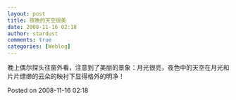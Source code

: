 ```yaml
---
layout: post
title: 夜晚的天空很美
date: 2008-11-16 02:18
author: stardust
comments: true
categories: [Weblog]
---
```

晚上偶尔探头往窗外看，注意到了美丽的景象：月光很亮，夜色中的天空在月光和片片缥缈的云朵的映衬下显得格外的明净！

Posted on 2008-11-16 02:18
